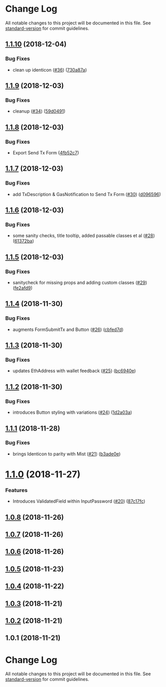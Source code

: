 # Change Log

All notable changes to this project will be documented in this file. See [standard-version](https://github.com/conventional-changelog/standard-version) for commit guidelines.

<a name="1.1.10"></a>
## [1.1.10](https://github.com/PhilippLgh/ethereum-react-components/compare/v1.1.9...v1.1.10) (2018-12-04)


### Bug Fixes

* clean up identicon ([#36](https://github.com/PhilippLgh/ethereum-react-components/issues/36)) ([730a87a](https://github.com/PhilippLgh/ethereum-react-components/commit/730a87a))



<a name="1.1.9"></a>
## [1.1.9](https://github.com/PhilippLgh/ethereum-react-components/compare/v1.1.8...v1.1.9) (2018-12-03)


### Bug Fixes

* cleanup ([#34](https://github.com/PhilippLgh/ethereum-react-components/issues/34)) ([59d0491](https://github.com/PhilippLgh/ethereum-react-components/commit/59d0491))



<a name="1.1.8"></a>
## [1.1.8](https://github.com/PhilippLgh/ethereum-react-components/compare/v1.1.7...v1.1.8) (2018-12-03)


### Bug Fixes

* Export Send Tx Form ([4fb52c7](https://github.com/PhilippLgh/ethereum-react-components/commit/4fb52c7))



<a name="1.1.7"></a>
## [1.1.7](https://github.com/PhilippLgh/ethereum-react-components/compare/v1.1.6...v1.1.7) (2018-12-03)


### Bug Fixes

* add TxDescription & GasNotification to Send Tx Form ([#30](https://github.com/PhilippLgh/ethereum-react-components/issues/30)) ([d096596](https://github.com/PhilippLgh/ethereum-react-components/commit/d096596))



<a name="1.1.6"></a>
## [1.1.6](https://github.com/PhilippLgh/ethereum-react-components/compare/v1.1.5...v1.1.6) (2018-12-03)


### Bug Fixes

* some sanity checks, title tooltip, added passable classes et al ([#28](https://github.com/PhilippLgh/ethereum-react-components/issues/28)) ([61372ba](https://github.com/PhilippLgh/ethereum-react-components/commit/61372ba))



<a name="1.1.5"></a>
## [1.1.5](https://github.com/PhilippLgh/ethereum-react-components/compare/v1.1.4...v1.1.5) (2018-12-03)


### Bug Fixes

* sanitycheck for missing props and adding custom classes ([#29](https://github.com/PhilippLgh/ethereum-react-components/issues/29)) ([fe2afd9](https://github.com/PhilippLgh/ethereum-react-components/commit/fe2afd9))



<a name="1.1.4"></a>
## [1.1.4](https://github.com/PhilippLgh/ethereum-react-components/compare/v1.1.3...v1.1.4) (2018-11-30)


### Bug Fixes

* augments FormSubmitTx and Button ([#26](https://github.com/PhilippLgh/ethereum-react-components/issues/26)) ([cbfed7d](https://github.com/PhilippLgh/ethereum-react-components/commit/cbfed7d))



<a name="1.1.3"></a>
## [1.1.3](https://github.com/PhilippLgh/ethereum-react-components/compare/v1.1.2...v1.1.3) (2018-11-30)


### Bug Fixes

* updates EthAddress with wallet feedback ([#25](https://github.com/PhilippLgh/ethereum-react-components/issues/25)) ([bc6940e](https://github.com/PhilippLgh/ethereum-react-components/commit/bc6940e))



<a name="1.1.2"></a>
## [1.1.2](https://github.com/PhilippLgh/ethereum-react-components/compare/v1.1.1...v1.1.2) (2018-11-30)


### Bug Fixes

* introduces Button styling with variations ([#24](https://github.com/PhilippLgh/ethereum-react-components/issues/24)) ([1d2a03a](https://github.com/PhilippLgh/ethereum-react-components/commit/1d2a03a))



<a name="1.1.1"></a>
## [1.1.1](https://github.com/PhilippLgh/ethereum-react-components/compare/v1.1.0...v1.1.1) (2018-11-28)


### Bug Fixes

* brings Identicon to parity with Mist ([#21](https://github.com/PhilippLgh/ethereum-react-components/issues/21)) ([b3ade0e](https://github.com/PhilippLgh/ethereum-react-components/commit/b3ade0e))



<a name="1.1.0"></a>
# [1.1.0](https://github.com/PhilippLgh/ethereum-react-components/compare/v1.0.8...v1.1.0) (2018-11-27)


### Features

* Introduces ValidatedField within InputPassword ([#20](https://github.com/PhilippLgh/ethereum-react-components/issues/20)) ([87c17fc](https://github.com/PhilippLgh/ethereum-react-components/commit/87c17fc))



<a name="1.0.8"></a>
## [1.0.8](https://github.com/PhilippLgh/ethereum-react-components/compare/v1.0.7...v1.0.8) (2018-11-26)



<a name="1.0.7"></a>
## [1.0.7](https://github.com/PhilippLgh/ethereum-react-components/compare/v1.0.6...v1.0.7) (2018-11-26)



<a name="1.0.6"></a>
## [1.0.6](https://github.com/PhilippLgh/ethereum-react-components/compare/v1.0.5...v1.0.6) (2018-11-26)



<a name="1.0.5"></a>
## [1.0.5](https://github.com/PhilippLgh/ethereum-react-components/compare/v1.0.4...v1.0.5) (2018-11-23)



<a name="1.0.4"></a>
## [1.0.4](https://github.com/PhilippLgh/ethereum-react-components/compare/v1.0.3...v1.0.4) (2018-11-22)



<a name="1.0.3"></a>
## [1.0.3](https://github.com/PhilippLgh/ethereum-react-components/compare/v1.0.2...v1.0.3) (2018-11-21)



<a name="1.0.2"></a>
## [1.0.2](https://github.com/PhilippLgh/ethereum-react-components/compare/v1.0.1...v1.0.2) (2018-11-21)



<a name="1.0.1"></a>
## 1.0.1 (2018-11-21)



# Change Log

All notable changes to this project will be documented in this file. See [standard-version](https://github.com/conventional-changelog/standard-version) for commit guidelines.
